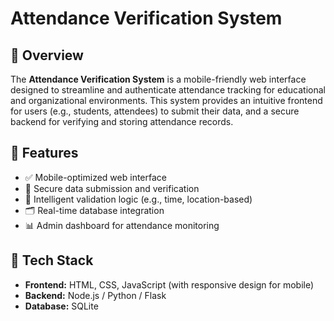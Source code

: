 # Attendance Verification System

## 📱 Overview

The **Attendance Verification System** is a mobile-friendly web interface designed to streamline and authenticate attendance tracking for educational and organizational environments. This system provides an intuitive frontend for users (e.g., students, attendees) to submit their data, and a secure backend for verifying and storing attendance records.

## 🔧 Features

- ✅ Mobile-optimized web interface
- 🔐 Secure data submission and verification
- 🧠 Intelligent validation logic (e.g., time, location-based)
- 🗂️ Real-time database integration
- 📊 Admin dashboard for attendance monitoring

## 🧱 Tech Stack

- **Frontend:** HTML, CSS, JavaScript (with responsive design for mobile)
- **Backend:** Node.js /  Python / Flask 
- **Database:** SQLite
